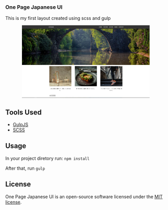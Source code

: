 
### One Page Japanese UI

This is my first layout created using scss and gulp

<p align="center"><img src="src/assets/images/images/preview.jpeg" width="400px"/></p>

## Tools Used

- [GulpJS](https://gulpjs.com/)
- [SCSS](https://sass-lang.com/)

## Usage
In your project diretory run:
`npm install`

After that, run 
`gulp`

## License

One Page Japanese UI is an open-source software licensed under the [MIT license](https://opensource.org/licenses/MIT).
